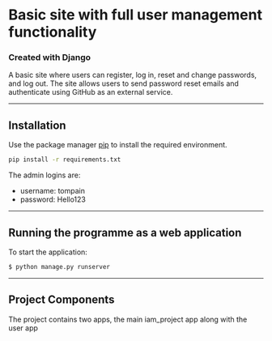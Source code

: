# Basic site with full user management functionality
### Created with Django

A basic site where users can register, log in, reset and change passwords, and log out. The site allows users to send password reset emails and authenticate using GitHub as an external service. 

---

## Installation

Use the package manager [pip](https://pip.pypa.io/en/stable/) to install the required environment.

```bash
pip install -r requirements.txt
```

The admin logins are:
- username: tompain
- password: Hello123 

---

## Running the programme as a web application

To start the application:

```bash
$ python manage.py runserver
```

---

## Project Components

The project contains two apps, the main iam_project app along with the user app
